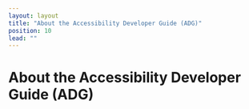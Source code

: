 ```yaml
---
layout: layout
title: "About the Accessibility Developer Guide (ADG)"
position: 10
lead: ""
---
```


# About the Accessibility Developer Guide (ADG)

